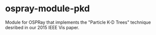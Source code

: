 # ospray-module-pkd
Module for OSPRay that implements the "Particle K-D Trees" technique desribed in our 2015 IEEE Vis paper.
